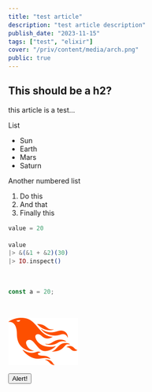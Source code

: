 ```yaml
---
title: "test article"
description: "test article description"
publish_date: "2023-11-15"
tags: ["test", "elixir"]
cover: "/priv/content/media/arch.png"
public: true
---
```


## This should be a h2?

this article is a test...

List
- Sun
- Earth
- Mars
- Saturn

Another numbered list

1. Do this
2. And that
3. Finally this

```elixir
value = 20

value
|> &(&1 + &2)(30)
|> IO.inspect()
```

<br>

```js
const a = 20;
```

<br>

![phoenix](/priv/content/media/logo.svg)

<button class="text-white font-bold bg-purple-700 rounded px-5 py-3" onclick="test()">Alert!</button>

